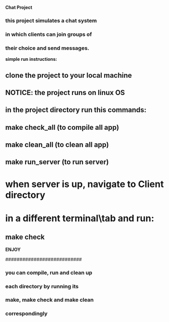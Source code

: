 **Chat Project**

### this project simulates a chat system
### in which clients can join groups of
### their choice and send messages.

**simple run instructions:**

## clone the project to your local machine
## NOTICE: the project runs on linux OS

## in the project directory run this commands:

## make check_all  (to compile all app)
## make clean_all  (to clean all app)
## make run_server (to run server)

# when server is up, navigate to Client directory
# in a different terminal\tab and run:
## make check

**ENJOY**

###########################

### you can compile, run and clean up 
### each directory by running its
### make, make check and make clean
### correspondingly